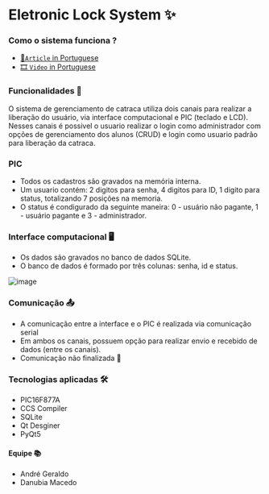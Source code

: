 # Eletronic Lock System ✨

### Como o sistema funciona ?

- [📃`Article` in Portuguese](https://github.com/DanubiaM/eletronic-lock-system/blob/main/ARTICLE_Lock_Electronic_System_Microcontrollers.pdf)
- [🎞️ `Video` in Portuguese](https://www.youtube.com/watch?v=ln394oost-Q)

### Funcionalidades  🦾
O sistema de gerenciamento de catraca utiliza dois canais para realizar a liberação do usuário, via interface computacional e PIC (teclado e LCD). Nesses canais é possivel o usuario realizar o login como administrador com opções de gerenciamento dos alunos (CRUD) e login como usuario padrão para liberação da catraca. 

### PIC
- Todos os cadastros são gravados na memória interna.
- Um usuario contém: 2 digitos para senha, 4 digitos para ID, 1 digito para status, totalizando 7 posições na memoria.
- O status é condigurado da seguinte maneira: 0 - usuário não pagante, 1 - usuário pagante e 3 - administrador. 

### Interface computacional 🖥️
- Os dados são gravados no banco de dados SQLite.
- O banco de dados é formado por três colunas: senha, id e status.

![image](https://user-images.githubusercontent.com/53872016/143886627-31956f61-e6c4-4b39-80b2-b31c6c31dcc0.png)


### Comunicação 📤
- A comunicação entre a interface e o PIC é realizada via comunicação serial
- Em ambos os canais, possuem opção para realizar envio e recebido de dados (entre os canais).
- Comunicação não finalizada 🚧

### Tecnologias aplicadas 🛠
- PIC16F877A
- CCS Compiler
- SQLite
- Qt Desginer
- PyQt5

#### Equipe 📚
- André Geraldo
- Danubia Macedo

